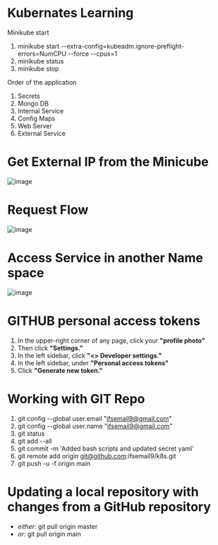 # Kubernates Learning
Minikube start
1. minikube start --extra-config=kubeadm.ignore-preflight-errors=NumCPU --force --cpus=1
2. minikube status
3. minikube stop

Order of the application
1. Secrets
2. Mongo DB
3. Internal Service
4. Config Maps
5. Web Server
6. External Service

# Get External IP from the Minicube
![image](https://github.com/ifsemail9/k8s/assets/133851700/f448eeef-be18-4718-b1e3-36c71433f2d0)

# Request Flow
![image](https://github.com/ifsemail9/k8s/assets/133851700/5b7293f8-b572-41c4-86dc-bc723d011269)

# Access Service in another Name space
![image](https://github.com/ifsemail9/k8s/assets/133851700/0e2627ed-476d-49fd-b89c-99345e26524d)

# GITHUB personal access tokens
1. In the upper-right corner of any page, click your **"profile photo"**
2. Then click **"Settings."**
3. In the left sidebar, click **"<> Developer settings."**
4. In the left sidebar, under  **"Personal access tokens"**
5. Click **"Generate new token."**

# Working with GIT Repo
1. git config --global user.email "ifsemail9@gmail.com"
2. git config --global user.name "ifsemail9@gmail.com"
3. git status
4. git add --all
5. git commit -m 'Added bash scripts and updated secret yaml'
6. git remote add origin git@github.com:ifsemail9/k8s.git
7. git push -u -f origin main
 
# Updating a local repository with changes from a GitHub repository
- _either:_    git pull origin master
- _or:_   git pull origin main  
